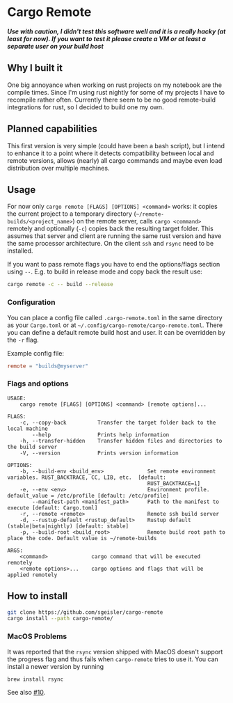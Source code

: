# Cargo Remote

***Use with caution, I didn't test this software well and it is a really hacky
(at least for now). If you want to test it please create a VM or at least a separate
user on your build host***

## Why I built it
One big annoyance when working on rust projects on my notebook are the compile
times. Since I'm using rust nightly for some of my projects I have to recompile
rather often. Currently there seem to be no good remote-build integrations for
rust, so I decided to build one my own.

## Planned capabilities
This first version is very simple (could have been a bash script), but I intend to
enhance it to a point where it detects compatibility between local and remote
versions, allows (nearly) all cargo commands and maybe even load distribution
over multiple machines.

## Usage
For now only `cargo remote [FLAGS] [OPTIONS] <command>` works: it copies the
current project to a temporary directory (`~/remote-builds/<project_name>`) on
the remote server, calls `cargo <command>` remotely and optionally (`-c`) copies
back the resulting target folder. This assumes that server and client are running
the same rust version and have the same processor architecture. On the client `ssh`
and `rsync` need to be installed.

If you want to pass remote flags you have to end the options/flags section using
`--`. E.g. to build in release mode and copy back the result use:
```bash
cargo remote -c -- build --release
```

### Configuration
You can place a config file called `.cargo-remote.toml` in the same directory as your
`Cargo.toml` or at `~/.config/cargo-remote/cargo-remote.toml`. There you can define a
default remote build host and user. It can be overridden by the `-r` flag.

Example config file:
```toml
remote = "builds@myserver"
```

### Flags and options
```
USAGE:
    cargo remote [FLAGS] [OPTIONS] <command> [remote options]...

FLAGS:
    -c, --copy-back          Transfer the target folder back to the local machine
        --help               Prints help information
    -h, --transfer-hidden    Transfer hidden files and directories to the build server
    -V, --version            Prints version information

OPTIONS:
    -b, --build-env <build_env>              Set remote environment variables. RUST_BACKTRACE, CC, LIB, etc.  [default:
                                             RUST_BACKTRACE=1]
    -e, --env <env>                          Environment profile. default_value = /etc/profile [default: /etc/profile]
        --manifest-path <manifest_path>      Path to the manifest to execute [default: Cargo.toml]
    -r, --remote <remote>                    Remote ssh build server
    -d, --rustup-default <rustup_default>    Rustup default (stable|beta|nightly) [default: stable]
    -p, --build-root <build_root>            Remote build root path to place the code. Default value is ~/remote-builds

ARGS:
    <command>              cargo command that will be executed remotely
    <remote options>...    cargo options and flags that will be applied remotely

```


## How to install
```bash
git clone https://github.com/sgeisler/cargo-remote
cargo install --path cargo-remote/
```

### MacOS Problems
It was reported that the `rsync` version shipped with MacOS doesn't support the progress flag and thus fails when
`cargo-remote` tries to use it. You can install a newer version by running
```bash
brew install rsync
```
See also [#10](https://github.com/sgeisler/cargo-remote/issues/10).